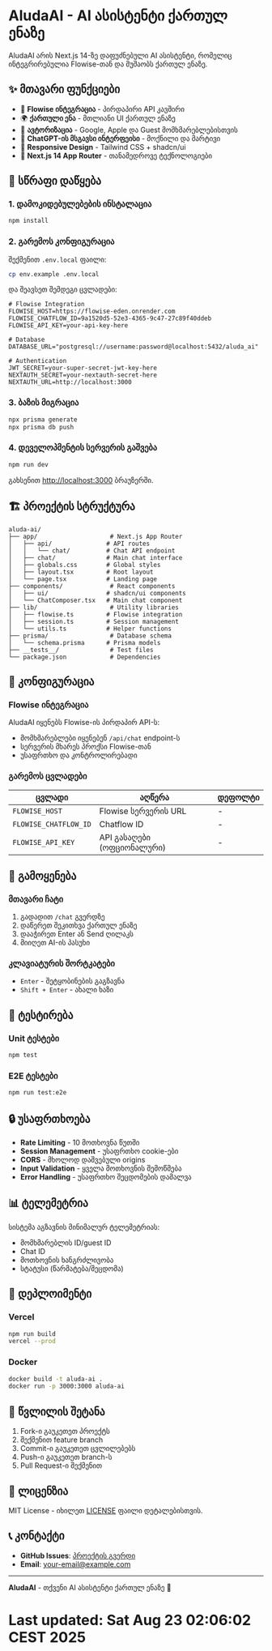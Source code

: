 # AludaAI - AI ასისტენტი ქართულ ენაზე

AludaAI არის Next.js 14-ზე დაფუძნებული AI ასისტენტი, რომელიც ინტეგრირებულია Flowise-თან და მუშაობს ქართულ ენაზე.

## ✨ მთავარი ფუნქციები

- 🤖 **Flowise ინტეგრაცია** - პირდაპირი API კავშირი
- 🌍 **ქართული ენა** - მთლიანი UI ქართულ ენაზე
- 🔐 **ავტორიზაცია** - Google, Apple და Guest მომხმარებლებისთვის
- 💬 **ChatGPT-ის მსგავსი ინტერფეისი** - მოქნილი და მარტივი
- 📱 **Responsive Design** - Tailwind CSS + shadcn/ui
- 🚀 **Next.js 14 App Router** - თანამედროვე ტექნოლოგიები

## 🚀 სწრაფი დაწყება

### 1. დამოკიდებულებების ინსტალაცია

```bash
npm install
```

### 2. გარემოს კონფიგურაცია

შექმენით `.env.local` ფაილი:

```bash
cp env.example .env.local
```

და შეავსეთ შემდეგი ცვლადები:

```env
# Flowise Integration
FLOWISE_HOST=https://flowise-eden.onrender.com
FLOWISE_CHATFLOW_ID=9a1520d5-52e3-4365-9c47-27c89f40ddeb
FLOWISE_API_KEY=your-api-key-here

# Database
DATABASE_URL="postgresql://username:password@localhost:5432/aluda_ai"

# Authentication
JWT_SECRET=your-super-secret-jwt-key-here
NEXTAUTH_SECRET=your-nextauth-secret-here
NEXTAUTH_URL=http://localhost:3000
```

### 3. ბაზის მიგრაცია

```bash
npx prisma generate
npx prisma db push
```

### 4. დეველოპმენტის სერვერის გაშვება

```bash
npm run dev
```

გახსენით [http://localhost:3000](http://localhost:3000) ბრაუზერში.

## 🏗️ პროექტის სტრუქტურა

```
aluda-ai/
├── app/                    # Next.js App Router
│   ├── api/               # API routes
│   │   └── chat/          # Chat API endpoint
│   ├── chat/              # Main chat interface
│   ├── globals.css        # Global styles
│   ├── layout.tsx         # Root layout
│   └── page.tsx           # Landing page
├── components/             # React components
│   ├── ui/                # shadcn/ui components
│   └── ChatComposer.tsx   # Main chat component
├── lib/                    # Utility libraries
│   ├── flowise.ts         # Flowise integration
│   ├── session.ts         # Session management
│   └── utils.ts           # Helper functions
├── prisma/                 # Database schema
│   └── schema.prisma      # Prisma models
├── __tests__/              # Test files
└── package.json            # Dependencies
```

## 🔧 კონფიგურაცია

### Flowise ინტეგრაცია

AludaAI იყენებს Flowise-ის პირდაპირ API-ს:
- მომხმარებლები იყენებენ `/api/chat` endpoint-ს
- სერვერის მხარეს პროქსი Flowise-თან
- უსაფრთხო და კონტროლირებადი

### გარემოს ცვლადები

| ცვლადი | აღწერა | დეფოლტი |
|---------|---------|----------|
| `FLOWISE_HOST` | Flowise სერვერის URL | - |
| `FLOWISE_CHATFLOW_ID` | Chatflow ID | - |
| `FLOWISE_API_KEY` | API გასაღები (ოფციონალური) | - |

## 📱 გამოყენება

### მთავარი ჩატი
1. გადადით `/chat` გვერდზე
2. დაწერეთ შეკითხვა ქართულ ენაზე
3. დააჭირეთ Enter ან Send ღილაკს
4. მიიღეთ AI-ის პასუხი

### კლავიატურის შორტკატები
- `Enter` - შეტყობინების გაგზავნა
- `Shift + Enter` - ახალი ხაზი

## 🧪 ტესტირება

### Unit ტესტები
```bash
npm test
```

### E2E ტესტები
```bash
npm run test:e2e
```

## 🔒 უსაფრთხოება

- **Rate Limiting** - 10 მოთხოვნა წუთში
- **Session Management** - უსაფრთხო cookie-ები
- **CORS** - მხოლოდ დაშვებული origins
- **Input Validation** - ყველა მოთხოვნის შემოწმება
- **Error Handling** - უსაფრთხო შეცდომების დამალვა

## 📊 ტელემეტრია

სისტემა აგზავნის მინიმალურ ტელემეტრიას:
- მომხმარებლის ID/guest ID
- Chat ID
- მოთხოვნის ხანგრძლივობა
- სტატუსი (წარმატება/შეცდომა)

## 🚀 დეპლოიმენტი

### Vercel
```bash
npm run build
vercel --prod
```

### Docker
```bash
docker build -t aluda-ai .
docker run -p 3000:3000 aluda-ai
```

## 🤝 წვლილის შეტანა

1. Fork-ი გაუკეთეთ პროექტს
2. შექმენით feature branch
3. Commit-ი გაუკეთეთ ცვლილებებს
4. Push-ი გაუკეთეთ branch-ს
5. Pull Request-ი შექმენით

## 📄 ლიცენზია

MIT License - იხილეთ [LICENSE](LICENSE) ფაილი დეტალებისთვის.

## 📞 კონტაქტი

- **GitHub Issues**: [პროექტის გვერდი](https://github.com/your-username/aluda-ai)
- **Email**: your-email@example.com

---

**AludaAI** - თქვენი AI ასისტენტი ქართულ ენაზე 🚀
# Last updated: Sat Aug 23 02:06:02 CEST 2025
